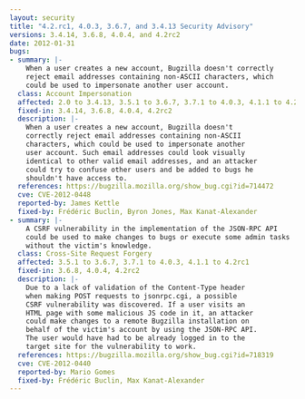 ```yaml
---
layout: security
title: "4.2.rc1, 4.0.3, 3.6.7, and 3.4.13 Security Advisory"
versions: 3.4.14, 3.6.8, 4.0.4, and 4.2rc2
date: 2012-01-31
bugs:
- summary: |-
    When a user creates a new account, Bugzilla doesn't correctly
    reject email addresses containing non-ASCII characters, which
    could be used to impersonate another user account.
  class: Account Impersonation 
  affected: 2.0 to 3.4.13, 3.5.1 to 3.6.7, 3.7.1 to 4.0.3, 4.1.1 to 4.2rc1
  fixed-in: 3.4.14, 3.6.8, 4.0.4, 4.2rc2
  description: |-
    When a user creates a new account, Bugzilla doesn't
    correctly reject email addresses containing non-ASCII
    characters, which could be used to impersonate another
    user account. Such email addresses could look visually
    identical to other valid email addresses, and an attacker
    could try to confuse other users and be added to bugs he
    shouldn't have access to.
  references: https://bugzilla.mozilla.org/show_bug.cgi?id=714472
  cve: CVE-2012-0448
  reported-by: James Kettle
  fixed-by: Frédéric Buclin, Byron Jones, Max Kanat-Alexander
- summary: |-
    A CSRF vulnerability in the implementation of the JSON-RPC API
    could be used to make changes to bugs or execute some admin tasks
    without the victim's knowledge.
  class: Cross-Site Request Forgery
  affected: 3.5.1 to 3.6.7, 3.7.1 to 4.0.3, 4.1.1 to 4.2rc1
  fixed-in: 3.6.8, 4.0.4, 4.2rc2
  description: |-
    Due to a lack of validation of the Content-Type header
    when making POST requests to jsonrpc.cgi, a possible
    CSRF vulnerability was discovered. If a user visits an
    HTML page with some malicious JS code in it, an attacker
    could make changes to a remote Bugzilla installation on
    behalf of the victim's account by using the JSON-RPC API.
    The user would have had to be already logged in to the
    target site for the vulnerability to work.
  references: https://bugzilla.mozilla.org/show_bug.cgi?id=718319
  cve: CVE-2012-0440
  reported-by: Mario Gomes
  fixed-by: Frédéric Buclin, Max Kanat-Alexander
---
```

